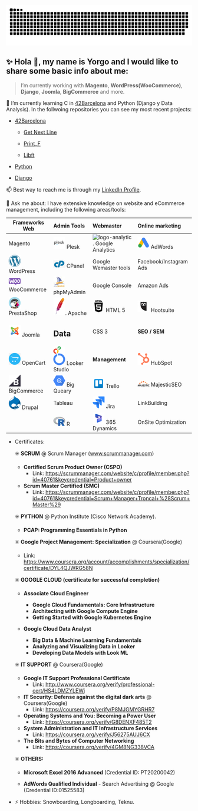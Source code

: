 
<div align="left">
  <a href="https://github.com/ChewyToast">
  <img  src="https://github.com/1999AZZAR/1999AZZAR/blob/main/resources/img/grid-snake.svg"
       alt="snake" /></a>
</div>

✨
Hola 👋, my name is Yorgo and I would like to share some basic info about me:
---

> I’m currently working with <b>Magento</b>, <b>WordPress(WooCommerce)</b>, <b>Django</b>, <b>Joomla</b>, <b>BigCommerce</b> and more.

🌱 I’m currently learning C in <a href="https://www.42barcelona.com/">42Barcelona</a> and Python (Django y Data Analysis). In the follwoing repositories you can see my most recent projects:
  
  - <a href="https://github.com/yorgopetsas/42Barcelona" /> 42Barcelona</a>
  
    - <a href="https://github.com/yorgopetsas/42Barcelona/tree/master/get_next_line">Get Next Line</a>

    - <a href="https://github.com/yorgopetsas/42Barcelona/tree/master/printf">Print_F</a>

    - <a href="https://github.com/yorgopetsas/42Barcelona/tree/master/libft">Libft</a>


  - <a href="https://github.com/yorgopetsas/Python" /> Python</a>

  - <a href="https://github.com/yorgopetsas/Django" /> Django</a>

📫 Best way to reach me is through my <a href="https://www.linkedin.com/in/yorgopetsas/" target="_blank" >LinkedIn Profile</a>.

💬 Ask me about: I have extensive knowledge on website and eCommerce management, including the following areas/tools:


| Frameworks Web| Admin Tools   |  Webmaster            | Online marketing       |
| ------------- |:--------------|:----------------------|:-----------------------|
| Magento       |![logo-plesk]  Plesk      | ![logo-analytic]. Google Analytics     | ![logo-adwords]  AdWords                | 
| ![logo-wp]  WordPress     | ![logo-cp]  CPanel        | Google Wemaster tools | Facebook/Instagram Ads |
| ![logo-woocommerce]  WooCommerce   | ![logo-phpmyadmin]  phpMyAdmin     | Google Console        | Amazon Ads  |
| ![logo-presta]  PrestaShop    | ![logo-apache]. Apache        | ![logo-html]  HTML 5                | ![logo-hootsuite]  Hootsuite              |
| ![logo-joomla] Joomla        | <h2>Data</h2>   | CSS 3                 | <b> SEO / SEM </b>     |
| ![logo-opencart]  OpenCart      | ![logo-looker]  Looker Studio | <b>Management</b>     | ![logo-hubspot]  HubSpot               |
| ![logo-big-commerce]  BigCommerce   | ![logo-bigquery]  Big Queary    | ![logo-trello]  Trello               | ![logo-majestic]  MajesticSEO            |
| ![logo-drupal]  Drupal       | Tableau       | ![logo-jira]  Jira                  | LinkBuilding           |
|               | ![logo-r]  R             | ![logo-dynamics]  365 Dynamics          | OnSite Optimization    |


<!--
<table style="float: left;">
<thead>
  <tr>
    <th class="tg-0lax">Frameworks</th>
 <th class="tg-0lax">A</th>
  </tr>
</thead>
<tbody>
  <tr>
    <td class="tg-0lax"><img src="https://github.com/yorgopetsas/yorgopetsas/blob/main/Assets/wp.png" /></td>
    <td class="tg-0lax">WordPress</td>
  </tr>
  <tr>
    <td class="tg-0lax"><img src="https://github.com/yorgopetsas/yorgopetsas/blob/main/Assets/woocommerce.png" /></td>
    <td class="tg-0lax">WooCommerce</td>
  </tr>
  <tr>
    <td class="tg-0lax"><img src="https://github.com/yorgopetsas/yorgopetsas/blob/main/Assets/presta.png" /></td>
    <td class="tg-0lax">PrestaShop</td>
  </tr>
  <tr>
    <td class="tg-0lax"><img src="https://github.com/yorgopetsas/yorgopetsas/blob/main/Assets/joomla.png" /></td>
    <td class="tg-0lax">Joomla</td>
  </tr>
  <tr>
    <td class="tg-0lax"><img src="https://github.com/yorgopetsas/yorgopetsas/blob/main/Assets/opencart.png" /></td>
    <td class="tg-0lax">OpenCart</td>
  </tr>
  <tr>
    <td class="tg-0lax"><img src="https://github.com/yorgopetsas/yorgopetsas/blob/main/Assets/big-commerce.png" /></td>
    <td class="tg-0lax">BigCommerce</td>
  </tr>
  <tr>
    <td class="tg-0lax"><img src="https://github.com/yorgopetsas/yorgopetsas/blob/main/Assets/drupal.png" /></td>
    <td class="tg-0lax">Drupal</td>
  </tr>
</tbody>
</table>
<table style="float: left;">
<thead>
  <tr>
    <th class="tg-0lax">Frameworks</th>
 <th class="tg-0lax">A</th>
  </tr>
</thead>
<tbody>
  <tr>
    <td class="tg-0lax"><img src="https://github.com/yorgopetsas/yorgopetsas/blob/main/Assets/wp.png" /></td>
    <td class="tg-0lax">WordPress</td>
  </tr>
  <tr>
    <td class="tg-0lax"><img src="https://github.com/yorgopetsas/yorgopetsas/blob/main/Assets/woocommerce.png" /></td>
    <td class="tg-0lax">WooCommerce</td>
  </tr>
  <tr>
    <td class="tg-0lax"><img src="https://github.com/yorgopetsas/yorgopetsas/blob/main/Assets/presta.png" /></td>
    <td class="tg-0lax">PrestaShop</td>
  </tr>
  <tr>
    <td class="tg-0lax"><img src="https://github.com/yorgopetsas/yorgopetsas/blob/main/Assets/joomla.png" /></td>
    <td class="tg-0lax">Joomla</td>
  </tr>
  <tr>
    <td class="tg-0lax"><img src="https://github.com/yorgopetsas/yorgopetsas/blob/main/Assets/opencart.png" /></td>
    <td class="tg-0lax">OpenCart</td>
  </tr>
  <tr>
    <td class="tg-0lax"><img src="https://github.com/yorgopetsas/yorgopetsas/blob/main/Assets/big-commerce.png" /></td>
    <td class="tg-0lax">BigCommerce</td>
  </tr>
  <tr>
    <td class="tg-0lax"><img src="https://github.com/yorgopetsas/yorgopetsas/blob/main/Assets/drupal.png" /></td>
    <td class="tg-0lax">Drupal</td>
  </tr>
</tbody>
</table>-->

[logo-adwords]: https://github.com/yorgopetsas/yorgopetsas/blob/main/Assets/adwords.png
[logo-analytic]: https://github.com/yorgopetsas/yorgopetsas/blob/main/Assets/sanalytics.png
[logo-apache]: https://github.com/yorgopetsas/yorgopetsas/blob/main/Assets/apache.png
[logo-big-commerce]: https://github.com/yorgopetsas/yorgopetsas/blob/main/Assets/big-commerce.png
[logo-bigquery]: https://github.com/yorgopetsas/yorgopetsas/blob/main/Assets/bigquery.png
[logo-cp]: https://github.com/yorgopetsas/yorgopetsas/blob/main/Assets/cp.png
[logo-css]: https://github.com/yorgopetsas/yorgopetsas/blob/main/Assets/css.png
[logo-drupal]: https://github.com/yorgopetsas/yorgopetsas/blob/main/Assets/drupal.png
[logo-dynamics]: https://github.com/yorgopetsas/yorgopetsas/blob/main/Assets/dynamics.png
[logo-hootsuite]: https://github.com/yorgopetsas/yorgopetsas/blob/main/Assets/hootsuite.jpeg
[logo-html]: https://github.com/yorgopetsas/yorgopetsas/blob/main/Assets/html.png
[logo-hubspot]: https://github.com/yorgopetsas/yorgopetsas/blob/main/Assets/hubspot.png
[logo-jira]: https://github.com/yorgopetsas/yorgopetsas/blob/main/Assets/jira.png
[logo-joomla]: https://github.com/yorgopetsas/yorgopetsas/blob/main/Assets/joomla.png
[logo-looker]: https://github.com/yorgopetsas/yorgopetsas/blob/main/Assets/looker.png
[logo-majestic]: https://github.com/yorgopetsas/yorgopetsas/blob/main/Assets/majestic.png
[logo-opencart]: https://github.com/yorgopetsas/yorgopetsas/blob/main/Assets/opencart.png
[logo-phpmyadmin]: https://github.com/yorgopetsas/yorgopetsas/blob/main/Assets/phpmyadmin.jpeg
[logo-plesk]: https://github.com/yorgopetsas/yorgopetsas/blob/main/Assets/plesk.png
[logo-presta]: https://github.com/yorgopetsas/yorgopetsas/blob/main/Assets/presta.png
[logo-r]: https://github.com/yorgopetsas/yorgopetsas/blob/main/Assets/r.jpeg
[logo-woocommerce]: https://github.com/yorgopetsas/yorgopetsas/blob/main/Assets/woocommerce.png
[logo-trello]: https://github.com/yorgopetsas/yorgopetsas/blob/main/Assets/trello-logo.png
[logo-wp]: https://github.com/yorgopetsas/yorgopetsas/blob/main/Assets/wp.png



<!--   - Web:
    - HTML
    - CSS -->
  
<!--   - Data
    - Looker Studio (Google Data Studio)
    - Big Queary
    - R
    - Tableau -->
    
<!--   - Management
    - Trello
    - Jira
    - 365 Dynamics -->

<!--   - SEO
    - HubSpot
    - MajesticSEO
    - LinkBuilding
    - OnSite Optimization -->

<!--   - Webmaster
     - Google Analytics
     - Google Wemaster tools
     - Google Console -->

<!--   - Online marketing
     - AdWords
     - Facebook/Instagram Ads
     - Amazon Ads
     - Hootsuite -->
<!-- 
  - Other
     - Plesk
     - CPanel
     - phpMyAdmin
     - Apache -->

- Certificates:
  
  ✳️  <b>SCRUM</b> @ Scrum Manager (www.scrummanager.com) 
  - <b>Certified Scrum Product Owner (CSPO)</b> 
    - Link: https://scrummanager.com/website/c/profile/member.php?id=40761&keycredential=Product+owner
  - <b>Scrum Master Certified (SMC)</b>
    - Link: https://scrummanager.com/website/c/profile/member.php?id=40761&keycredential=Scrum+Manager+Troncal+%28Scrum+Master%29


  ✳️   <b>PYTHON</b> @ Python Institute (Cisco Network Academy).
    - <b>PCAP: Programming Essentials in Python</b>
   

  ✳️ <b>Google Project Management: Specialization</b> @ Coursera(Google)
    - Link: https://www.coursera.org/account/accomplishments/specialization/certificate/DYL4QJWRG58N
  
  
  ✳️ <b>GOOGLE CLOUD (certificate for successful completion)</b>
  - <b>Associate Cloud Engineer</b>
    - <b>Google Cloud Fundamentals: Core Infrastructure</b>
    - <b>Architecting with Google Compute Engine</b>
    - <b>Getting Started with Google Kubernetes Engine</b>

  - <b>Google Cloud Data Analyst</b>
    - <b>Big Data & Machine Learning Fundamentals</b>
    - <b>Analyzing and Visualizing Data in Looker</b>
    - <b>Developing Data Models with Look ML</b>


  ✳️ <b>IT SUPPORT</b> @ Coursera(Google)
  - <b>Google IT Support Professional Certificate</b> 
    - Link: http://www.coursera.org/verify/professional-cert/HS4LDMZYLEWj
  - <b>IT Security: Defense against the digital dark arts</b> @ Coursera(Google)
    - Link: https://coursera.org/verify/P8MJGMYGRHR7
  - <b>Operating Systems and You: Becoming a Power User</b>
    - Link: https://coursera.org/verify/G8DENXF485T2
  - <b>System Administration and IT Infrastructure Services</b>
      - Link: https://coursera.org/verify/J56275AUJ6CX
  - <b>The Bits and Bytes of Computer Networking</b>
    - Link: https://coursera.org/verify/4GM8NG338VCA
 
 
  ✳️ <b>OTHERS:</b>
  - <b>Microsoft Excel 2016 Advanced</b> (Credential ID: PT20200042)

  - <b>AdWords Qualified Individual</b> - Search Advertising @ Google (Credential ID:01525583)
  

- ⚡ Hobbies: Snowboarding, Longboarding, Teknu.


